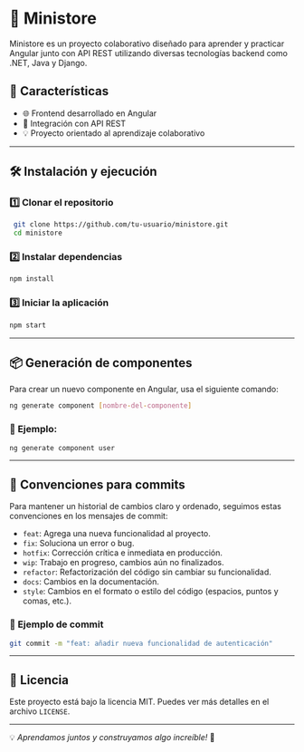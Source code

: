 # 🚀 Ministore

Ministore es un proyecto colaborativo diseñado para aprender y practicar Angular junto con API REST utilizando diversas tecnologías backend como .NET, Java y Django.

## 📌 Características
- 🌐 Frontend desarrollado en Angular
- 🔗 Integración con API REST
- 💡 Proyecto orientado al aprendizaje colaborativo

---

## 🛠️ Instalación y ejecución

### 1️⃣ Clonar el repositorio
```sh
 git clone https://github.com/tu-usuario/ministore.git
 cd ministore
```

### 2️⃣ Instalar dependencias
```sh
npm install
```

### 3️⃣ Iniciar la aplicación
```sh
npm start
```

---

## 📦 Generación de componentes
Para crear un nuevo componente en Angular, usa el siguiente comando:
```sh
ng generate component [nombre-del-componente]
```
### 📌 Ejemplo:
```sh
ng generate component user
```

---

## 📌 Convenciones para commits
Para mantener un historial de cambios claro y ordenado, seguimos estas convenciones en los mensajes de commit:

- `feat`: Agrega una nueva funcionalidad al proyecto.
- `fix`: Soluciona un error o bug.
- `hotfix`: Corrección crítica e inmediata en producción.
- `wip`: Trabajo en progreso, cambios aún no finalizados.
- `refactor`: Refactorización del código sin cambiar su funcionalidad.
- `docs`: Cambios en la documentación.
- `style`: Cambios en el formato o estilo del código (espacios, puntos y comas, etc.).
### 📌 Ejemplo de commit
```sh
git commit -m "feat: añadir nueva funcionalidad de autenticación"
```

---

## 📄 Licencia
Este proyecto está bajo la licencia MIT. Puedes ver más detalles en el archivo `LICENSE`.

---

💡 *Aprendamos juntos y construyamos algo increíble!* 🚀

